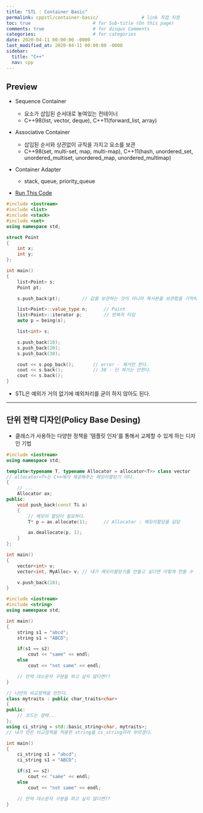 ```yaml
---
title: "STL : Container Basic"
permalink: cppstl/container-basic/                # link 직접 지정
toc: true                       # for Sub-title (On this page)
comments: true                  # for disqus Comments
categories:                     # for categories
date: 2020-04-11 00:00:00 -0000
last_modified_at: 2020-04-11 00:00:00 -0000
sidebar:
  title: "C++"
  nav: cpp
---
```


## Preview

* Sequence Container
    * 요소가 삽입된 순서대로 놓여있는 컨테이너
    * C++98(list, vector, deque), C++11(forward_list, array)
* Associative Container
    * 삽입된 순서와 상관없이 규칙을 가지고 요소를 보관
    * C++98(set, multi-set, map, multi-map), C++11(hash, unordered_set, unordered_multiset, unordered_map, unordered_multimap)
* Container Adapter
    * stack, queue, priority_queue

* [Run This Code](https://ideone.com/5MwVI8)

```cpp
#include <iostream>
#include <list>
#include <stack>
#include <set>
using namespace std;

struct Point
{
    int x;
    int y;
};

int main()
{
    list<Point> s;
    Point pt;

    s.push_back(pt);        // 값을 보관하는 것이 아니라 복사본을 보관함을 기억하자.

    list<Point>::value_type n;      // Point
    list<Point>::iterator p;        // 반복자 타입
    auto p = being(s);

    list<int> s;

    s.push_back(10);
    s.push_back(20);
    s.push_back(30);

    cout << s.pop_back();       // error - 제거만 한다.
    cout << s.back();           // 30 - 단 제거는 안한다.
    cout << s.back();
}
```

* STL은 예외가 거의 없기에 예외처리를 굳이 하지 않아도 된다.

---

## 단위 전략 디자인(Policy Base Desing)

* 클래스가 사용하는 다양한 정책을 '템플릿 인자'를 통해서 교체할 수 있게 하는 디자인 기법

```cpp
#include <iostream>
using namespace std;

template<typename T, typename Allocator = allocator<T>> class vector
// allocator<T>는 C++에서 제공해주는 메모리할당기 이다.
{
    // ...
    Allocator ax;
public:
    void push_back(const T& a)
    {
        // 메모리 할당이 필요하다.
        T* p = ax.allocate(1);      // Allocator : 메모리할당을 담당

        ax.deallocate(p, 1);
    }
};

int main()
{
    vector<int> v;
    vector<int, MyAlloc> v; // 내가 메모리할당기를 만들고 싶다면 이렇게 만들 수 있다.

    v.push_back(10);
}
```

```cpp
#include <iostream>
#include <string>
using namespace std;

int main()
{
    string s1 = "abcd";
    string s1 = "ABCD";

    if(s1 == s2)
        cout << "same" << endl;
    else
        cout << "not same" << endl;

    // 만약 대소문자 구분을 하고 싶지 않다면??
}
```

```cpp
// 나만의 비교정책을 만든다.
class mytraits : public char_traits<char>
{
public:
    // 코드는 생략...
};
using ci_string = std::basic_string<char, mytraits>;
// 내가 만든 비교정책을 적용한 string을 ci_string이라 부르겠다.

int main()
{
    ci_string s1 = "abcd";
    ci_string s1 = "ABCD";

    if(s1 == s2)
        cout << "same" << endl;
    else
        cout << "not same" << endl;

    // 만약 대소문자 구분을 하고 싶지 않다면??
}
```
